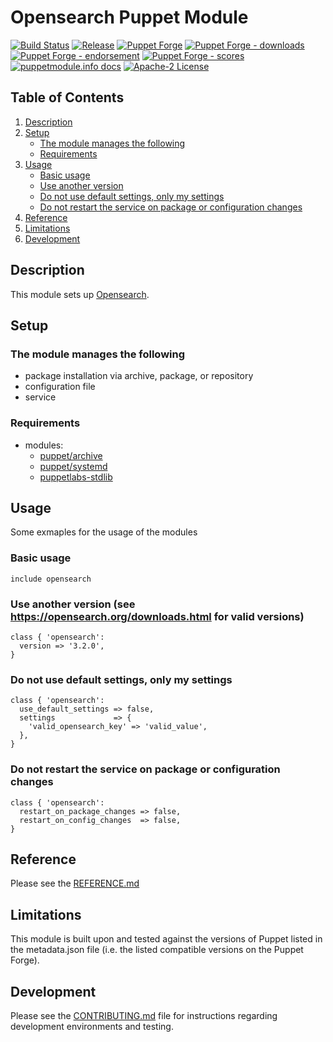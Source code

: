 # Opensearch Puppet Module
[![Build Status](https://github.com/voxpupuli/puppet-opensearch/workflows/CI/badge.svg)](https://github.com/voxpupuli/puppet-opensearch/actions?query=workflow%3ACI)
[![Release](https://github.com/voxpupuli/puppet-opensearch/actions/workflows/release.yml/badge.svg)](https://github.com/voxpupuli/puppet-opensearch/actions/workflows/release.yml)
[![Puppet Forge](https://img.shields.io/puppetforge/v/puppet/opensearch.svg)](https://forge.puppetlabs.com/puppet/opensearch)
[![Puppet Forge - downloads](https://img.shields.io/puppetforge/dt/puppet/opensearch.svg)](https://forge.puppetlabs.com/puppet/opensearch)
[![Puppet Forge - endorsement](https://img.shields.io/puppetforge/e/puppet/opensearch.svg)](https://forge.puppetlabs.com/puppet/opensearch)
[![Puppet Forge - scores](https://img.shields.io/puppetforge/f/puppet/opensearch.svg)](https://forge.puppetlabs.com/puppet/opensearch)
[![puppetmodule.info docs](http://www.puppetmodule.info/images/badge.png)](http://www.puppetmodule.info/m/puppet-opensearch)
[![Apache-2 License](https://img.shields.io/github/license/voxpupuli/puppet-opensearch.svg)](LICENSE)

## Table of Contents

1. [Description](#description)
1. [Setup](#setup)
    * [The module manages the following](#the-module-manages-the-following)
    * [Requirements](#requirements-requirements)
1. [Usage](#usage)
    * [Basic usage](#Basic-usage)
    * [Use another version](#use-another-version-see-httpsopensearchorgdownloadshtml-for-valid-versions)
    * [Do not use default settings, only my settings](#do-not-use-default-settings-only-my-settings)
    * [Do not restart the service on package or configuration changes](#do-not-restart-the-service-on-package-or-configuration-changes)
1. [Reference](#reference)
1. [Limitations](#limitations)
1. [Development](#development)

## Description

This module sets up [Opensearch](https://opensearch.org/).

## Setup

### The module manages the following

* package installation via archive, package, or repository
* configuration file
* service

### Requirements

* modules:
  - [puppet/archive](https://forge.puppetlabs.com/puppet/archive)
  - [puppet/systemd](https://forge.puppetlabs.com/puppet/systemd)
  - [puppetlabs-stdlib](https://forge.puppetlabs.com/puppetlabs/stdlib)

## Usage

Some exmaples for the usage of the modules

### Basic usage

```puppet
include opensearch
```

### Use another version (see https://opensearch.org/downloads.html for valid versions)

```puppet
class { 'opensearch':
  version => '3.2.0',
}
```

### Do not use default settings, only my settings

```puppet
class { 'opensearch':
  use_default_settings => false,
  settings             => {
    'valid_opensearch_key' => 'valid_value',
  },
}
```

### Do not restart the service on package or configuration changes

```puppet
class { 'opensearch':
  restart_on_package_changes => false,
  restart_on_config_changes  => false,
}
```

## Reference

Please see the [REFERENCE.md](https://github.com/voxpupuli/puppet-opensearch/blob/master/REFERENCE.md)

## Limitations

This module is built upon and tested against the versions of Puppet listed in the metadata.json file (i.e. the listed compatible versions on the Puppet Forge).

## Development

Please see the [CONTRIBUTING.md](https://github.com/voxpupuli/puppet-opensearch/blob/master/.github/CONTRIBUTING.md) file for instructions regarding development environments and testing.
